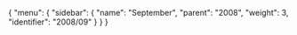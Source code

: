 {
  "menu": {
    "sidebar": {
      "name": "September",
      "parent": "2008",
      "weight": 3,
      "identifier": "2008/09"
    }
  }
}
